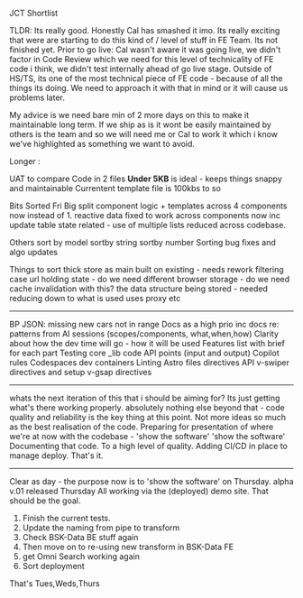 JCT Shortlist

TLDR: 
Its really good. Honestly Cal has smashed it imo. Its really exciting that were are starting to do this kind of / level of stuff in FE Team.
Its not finished yet. 
Prior to go live: Cal wasn't aware it was going live, we didn't factor in Code Review which we need for this level of technicality of FE code i think, we didn't test internally ahead of go live stage.
Outside of HS/TS, its one of the most technical piece of FE code - because of all the things its doing. We need to approach it with that in mind or it will cause us problems later.

My advice is we need bare min of 2 more days on this to make it maintainable long term.
If we ship as is it wont be easily maintained by others is the team and so we will need me or Cal to work it which i know we've highlighted as something we want to avoid.


Longer : 


UAT to compare
Code in 2 files
**Under 5KB** is ideal - keeps things snappy and maintainable
Currentent template file is 100kbs to so 

Bits Sorted Fri
Big 
split component logic + templates across 4 components now instead of 1.
reactive data fixed to work across components now inc update table state
related - use of multiple lists reduced across codebase.

Others
sort by model
sortby string
sortby number
Sorting bug fixes and algo updates

Things to sort 
thick store as main
built on existing - needs rework
filtering case 
url holding state - do we need different browser storage - do we need cache invalidation with this? 
the data structure being stored - needed reducing down to what is used uses proxy etc



-----

BP JSON: missing new cars not in range
Docs as a high prio 
inc docs re: patterns from AI sessions (scopes/components, what,when,how)
Clarity about how the dev time will go - how it will be used 
Features list with brief for each part
Testing core \_lib code API points (input and output)
Copilot rules 
Codespaces dev containers
Linting Astro files
directives API
v-swiper directives and setup
v-gsap directives

---
whats the next iteration of this that i should be aiming for?
Its just getting what's there working properly. absolutely nothing else beyond that - 
code quality and reliability is the key thing at this point. Not more ideas so much as the best realisation of the code.
Preparing for presentation of where we're at now with the codebase - 'show the software'
'show the software'
Documenting that code. To a high level of quality.
Adding CI/CD in place to manage deploy.
That's it.

----
Clear as day - the purpose now is to 'show the software' on Thursday.
alpha v.01 released Thursday
All working via the (deployed) demo site.
That should be the goal.

1. Finish the current tests.
2. Update the naming from pipe to transform
3. Check BSK-Data BE stuff again
4. Then move on to re-using new transform in BSK-Data FE
5. get Omni Search working again 
6. Sort deployment

That's Tues,Weds,Thurs
